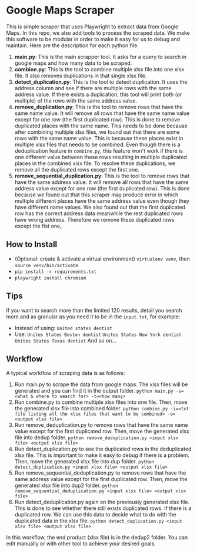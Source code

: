 # Google Maps Scraper
This is simple scraper that uses Playwright to extract data from Google Maps. In this repo, we also add tools to process the scraped data. We make this software to be modular in order to make it easy for us to debug and maintain. Here are the description for each python file.
1. **main.py**: This is the main scrapper tool. It asks for a query to search in google maps and how many data to be scraped. 
2. **combine.py**: This is the tool to combine multiple xlsx file into one xlsx file. It also removes duplications in that single xlsx file.
3. **detect_duplication.py**: This is the tool to detect duplication. It uses the address column and see if there are multiple rows with the same address value. If there exists a duplication, this tool will print both (or multiple) of the rows with the same address value.
4. **remove_duplication.py**: This is the tool to remove rows that have the same name value. It will remove all rows that have the same name value except for one row (the first duplicated row). This is done to remove duplicated places with the same name. This needs to be done because after combining multiple xlsx files, we found out that there are some rows with the same name value. This is because these places exist in multiple xlsx files that needs to be combined. Even though there is a deduplication feature in `combine.py`, this feature won't work if there is one different value between these rows resulting in multiple duplicated places in the combined xlsx file. To resolve these duplications, we remove all the duplicated rows except the first one.
5. **remove_sequential_duplication.py**: This is the tool to remove rows that have the same address value. It will remove all rows that have the same address value except for one row (the first duplicated row). This is done because we found out that this scraper may produce error in which multiple different places have the same address value even though they have different name values. We also found out that the first duplicated row has the correct address data meanwhile the rest duplicated rows have wrong address. Therefore we remove these duplicated rows except the fist one,. 

## How to Install
- (Optional: create & activate a virtual environment) `virtualenv venv`, then `source venv/bin/activate`
-  `pip install -r requirements.txt`
-  `playwright install chromium`
 
## Tips
If you want to search more than the limited 120 results, detail you search more and as granular as you need it to be in the `input.txt`, for example:
- Instead of using:
`United states dentist`
- Use:
`Unites States Boston dentist`
`Unites States New York dentist`
`Unites States Texas dentist`
And so on...

## Workflow
A typical workflow of scraping data is as follows:
1. Run main.py to scrape the data from google maps. The xlsx files will be generated and you can find it in the output folder.
 `python main.py -s=<what & where to search for> -t=<how many>`
 2. Run combine.py to combine multiple xlsx files into one file. Then, move the generated xlsx file into combined folder.
 `python combine.py -i=<txt file listing all the xlsx files that want to be combined> -o=<output xlsx file>`
 3. Run remove_deduplication.py to remove rows that have the same name value except for the first duplicated row. Then, move the generated xlsx file into dedup folder.
 `python remove_deduplication.py <input xlsx file> <output xlsx file>` 
 4. Run detect_duplication.py to see the duplicated rows in the deduplicated xlsx file. This is important to make it easy to debug if there is a problem. Then, move the generated xlsx file into dup folder.
 `python detect_duplication.py <input xlsx file> <output xlsx file>` 
5. Run remove_sequential_deduplication.py to remove rows that  have the same address value except for the first duplicated row. Then, move the generated xlsx file into dup2 folder.
 `python remove_sequential_deduplication.py <input xlsx file> <output xlsx file>`
6. Run detect_deduplication.py again on the previously generated xlsx file. This is done to see whether there still exists duplicated rows. If there is a duplicated row. We can use this data to decide what to do with the duplicated data in the xlsx file. 
  `python detect_duplication.py <input xlsx file> <output xlsx file>` 

In this workflow, the end product (xlsx file) is in the dedup2 folder. You can edit manually or with other tool to achieve your desired goals. 